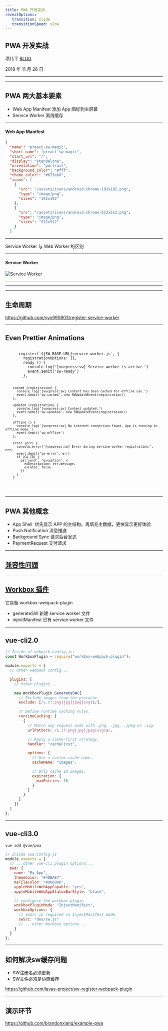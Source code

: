 ```yaml
---
title: PWA 开发实战
revealOptions: 
   transition: slide
   transitionSpeed: slow
---
```


## PWA 开发实战

项伟平 [BLOG](https://brandonxiang.vercel.app/)

2018 年 11 月 26 日

---

<!-- .slide: data-background="white" data-background-image="https://keynote.brandon.top/public/img/qrcode.jpg" data-background-size="contain" -->

---

## PWA 两大基本要素

- Web App Manifest 添加 App 图标到主屏幕
- Service Worker 离线缓存

---

#### Web App Manifest

```json
{
  "name": "preact-sw-magic",
  "short_name": "preact-sw-magic",
  "start_url": "/",
  "display": "standalone",
  "orientation": "portrait",
  "background_color": "#fff",
  "theme_color": "#673ab8",
  "icons": [
    {
      "src": "/assets/icons/android-chrome-192x192.png",
      "type": "image/png",
      "sizes": "192x192"
    },
    {
      "src": "/assets/icons/android-chrome-512x512.png",
      "type": "image/png",
      "sizes": "512x512"
    }
  ]

```

---

Service Worker 与 Web Worker 的区别

---

#### Service Worker

![Service Worker](https://keynote.brandon.top/public/img/stale-while-revalidate.png)

---

<!-- .slide: data-background="white" data-background-image="https://keynote.brandon.top/public/img/pwa-chrome.png" data-background-size="contain" -->


---

<!-- .slide: data-background="white" data-background-image="https://keynote.brandon.top/public/img/pwa-lifecycle.jpg" data-background-size="contain" -->

---

## 生命周期

https://github.com/yyx990803/register-service-worker

---
<!-- .slide: data-auto-animate -->

<h2 data-id="code-title">Even Prettier Animations</h2>
<pre data-id="code-animation"><code class="hljs" data-trim data-line-numbers="|3-6|13-16|22-32">
      register(`${SW_BASE_URL}service-worker.js`, {
        registrationOptions: {},
        ready () {
          console.log('[vuepress:sw] Service worker is active.')
          event.$emit('sw-ready')
        },

        cached (registration) {
          console.log('[vuepress:sw] Content has been cached for offline use.')
          event.$emit('sw-cached', new SWUpdateEvent(registration))
        },

        updated (registration) {
          console.log('[vuepress:sw] Content updated.')
          event.$emit('sw-updated', new SWUpdateEvent(registration))
        },

        offline () {
          console.log('[vuepress:sw] No internet connection found. App is running in offline mode.')
          event.$emit('sw-offline')
        },

        error (err) {
          console.error('[vuepress:sw] Error during service worker registration:', err)
          event.$emit('sw-error', err)
          if (GA_ID) {
            ga('send', 'exception', {
              exDescription: err.message,
              exFatal: false
            })
          }
        }
</code></pre>

---

## PWA 其他概念

- App Shell  优先显示 APP 的主结构，再填充主数据，更快显示更好体验
- Push Notification 消息推送
- Background Sync 请求后台发送
- PaymentRequest 支付请求

---

## [兼容性问题](https://lavas.baidu.com/ready)

---

## [Workbox 插件](https://developers.google.com/web/tools/workbox/)

它具备 workbox-webpack-plugin

- generateSW 新建 service worker 文件
- injectManifest 已有 service worker 文件

---

## vue-cli2.0

```javascript
// Inside of webpack.config.js:
const WorkboxPlugin = require("workbox-webpack-plugin");

module.exports = {
  // Other webpack config...

  plugins: [
    // Other plugins...

    new WorkboxPlugin.GenerateSW({
      // Exclude images from the precache
      exclude: [/\.(?:png|jpg|jpeg|svg)$/],

      // Define runtime caching rules.
      runtimeCaching: [
        {
          // Match any request ends with .png, .jpg, .jpeg or .svg.
          urlPattern: /\.(?:png|jpg|jpeg|svg)$/,

          // Apply a cache-first strategy.
          handler: "cacheFirst",

          options: {
            // Use a custom cache name.
            cacheName: "images",

            // Only cache 10 images.
            expiration: {
              maxEntries: 10
            }
          }
        }
      ]
    })
  ]
};
```

---

## vue-cli3.0

```shell
vue add @vue/pwa
```

```javascript
// Inside vue.config.js
module.exports = {
  // ...other vue-cli plugin options...
  pwa: {
    name: "My App",
    themeColor: "#4DBA87",
    msTileColor: "#000000",
    appleMobileWebAppCapable: "yes",
    appleMobileWebAppStatusBarStyle: "black",

    // configure the workbox plugin
    workboxPluginMode: "InjectManifest",
    workboxOptions: {
      // swSrc is required in InjectManifest mode.
      swSrc: "dev/sw.js"
      // ...other Workbox options...
    }
  }
};
```

---

## 如何解决sw缓存问题

- SW注册名必须更新
- SW文件必须是协商缓存

https://github.com/lavas-project/sw-register-webpack-plugin

---

## 演示环节

https://github.com/brandonxiang/example-pwa

